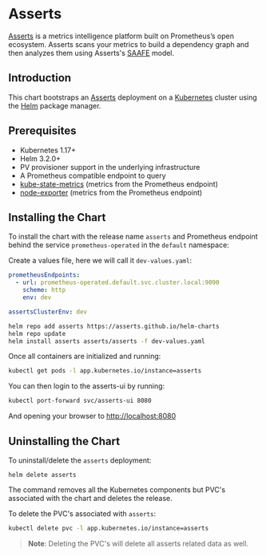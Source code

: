 # Asserts

[Asserts](http://www.asserts.ai) is a metrics intelligence platform built on Prometheus’s open ecosystem. Asserts scans your metrics to build a dependency graph and then analyzes them using Asserts's [SAAFE](https://docs.asserts.ai/understanding-saafe-model) model.

## Introduction

This chart bootstraps an [Asserts](https://www.asserts.ai) deployment on a [Kubernetes](https://kubernetes.io) cluster using the [Helm](https://helm.sh) package manager.

## Prerequisites

- Kubernetes 1.17+
- Helm 3.2.0+
- PV provisioner support in the underlying infrastructure
- A Prometheus compatible endpoint to query
- [kube-state-metrics](https://github.com/prometheus-community/helm-charts/tree/main/charts/kube-state-metrics) (metrics from the Prometheus endpoint)
- [node-exporter](https://github.com/prometheus-community/helm-charts/tree/main/charts/prometheus-node-exporter) (metrics from the Prometheus endpoint)

## Installing the Chart

To install the chart with the release name `asserts` and Prometheus endpoint behind the service `prometheus-operated` in the `default` namespace:

Create a values file, here we will call it `dev-values.yaml`:

```yaml
prometheusEndpoints:
  - url: prometheus-operated.default.svc.cluster.local:9090
    scheme: http
    env: dev

assertsClusterEnv: dev
```

```bash
helm repo add asserts https://asserts.github.io/helm-charts
helm repo update
helm install asserts asserts/asserts -f dev-values.yaml
```

Once all containers are initialized and running:

```bash
kubectl get pods -l app.kubernetes.io/instance=asserts
```

You can then login to the asserts-ui by running:

```bash
kubectl port-forward svc/asserts-ui 8080
```

And opening your browser to [http://localhost:8080](http://localhost:8080)

## Uninstalling the Chart

To uninstall/delete the `asserts` deployment:

```console
helm delete asserts
```

The command removes all the Kubernetes components but PVC's associated with the chart and deletes the release.

To delete the PVC's associated with `asserts`:

```bash
kubectl delete pvc -l app.kubernetes.io/instance=asserts
```

> **Note**: Deleting the PVC's will delete all asserts related data as well.


